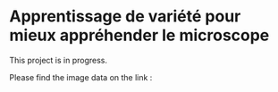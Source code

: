 # Apprentissage de variété pour mieux appréhender le microscope

This project is in progress.

Please find the image data on the link : 
